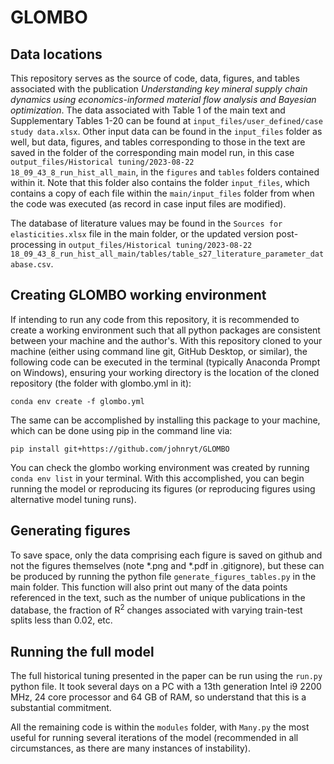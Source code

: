 # GLOMBO
## Data locations
 This repository serves as the source of code, data, figures, and tables associated with the publication _Understanding key mineral supply chain dynamics using economics-informed material flow analysis and Bayesian optimization_. The data associated with Table 1 of the main text and Supplementary Tables 1-20 can be found at `input_files/user_defined/case study data.xlsx`. Other input data can be found in the `input_files` folder as well, but data, figures, and tables corresponding to those in the text are saved in the folder of the corresponding main model run, in this case `output_files/Historical tuning/2023-08-22 18_09_43_8_run_hist_all_main`, in the `figures` and `tables` folders contained within it. Note that this folder also contains the folder `input_files`, which contains a copy of each file within the `main/input_files` folder from when the code was executed (as record in case input files are modified).

 The database of literature values may be found in the `Sources for elasticities.xlsx` file in the main folder, or the updated version post-processing in `output_files/Historical tuning/2023-08-22 18_09_43_8_run_hist_all_main/tables/table_s27_literature_parameter_database.csv`. 

## Creating GLOMBO working environment
If intending to run any code from this repository, it is recommended to create a working environment such that all python packages are consistent between your machine and the author's. With this repository cloned to your machine (either using command line git, GitHub Desktop, or similar), the following code can be executed in the terminal (typically Anaconda Prompt on Windows), ensuring your working directory is the location of the cloned repository (the folder with glombo.yml in it):
```
conda env create -f glombo.yml
```

The same can be accomplished by installing this package to your machine, which can be done using pip in the command line via:
```
pip install git+https://github.com/johnryt/GLOMBO
```
You can check the glombo working environment was created by running `conda env list` in your terminal. With this accomplished, you can begin running the model or reproducing its figures (or reproducing figures using alternative model tuning runs). 

## Generating figures
 To save space, only the data comprising each figure is saved on github and not the figures themselves (note *.png and *.pdf in .gitignore), but these can be produced by running the python file `generate_figures_tables.py` in the main folder. This function will also print out many of the data points referenced in the text, such as the number of unique publications in the database, the fraction of R<sup>2</sup> changes associated with varying train-test splits less than 0.02, etc. 

 ## Running the full model
 The full historical tuning presented in the paper can be run using the `run.py` python file. It took several days on a PC with a 13th generation Intel i9 2200 MHz, 24 core processor and 64 GB of RAM, so understand that this is a substantial commitment. 

 All the remaining code is within the `modules` folder, with `Many.py` the most useful for running several iterations of the model (recommended in all circumstances, as there are many instances of instability).
